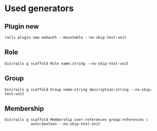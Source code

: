 Used generators
================

Plugin new
----------

    rails plugin new wobauth --mountable --no-skip-test-unit

Role
----

    bin/rails g scaffold Role name:string --no-skip-test-unit

Group
----

    bin/rails g scaffold Group name:string description:string --no-skip-test-unit

Membership
----

    bin/rails g scaffold Membership user:references group:references \
                auto:boolean --no-skip-test-unit

